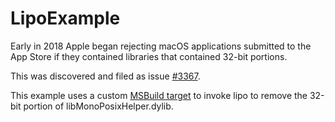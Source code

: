 # LipoExample

Early in 2018 Apple began rejecting macOS applications submitted to the App Store if they contained libraries that contained 32-bit portions.

This was discovered and filed as issue [#3367](https://github.com/xamarin/xamarin-macios/issues/3367).

This example uses a custom [MSBuild target](https://developer.xamarin.com/samples/mac/UseMSBuildToCopyFilesToBundleExample/) to invoke lipo to remove the 32-bit portion of libMonoPosixHelper.dylib.
